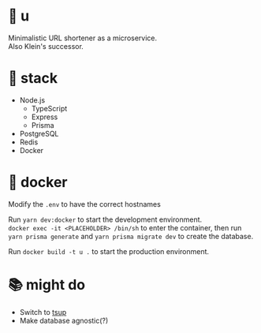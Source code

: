 # 🔖 u

Minimalistic URL shortener as a microservice.  
Also Klein's successor.

# 🔨 stack

-   Node.js
    -   TypeScript
    -   Express
    -   Prisma
-   PostgreSQL
-   Redis
-   Docker

# 🐋 docker

Modify the `.env` to have the correct hostnames

Run `yarn dev:docker` to start the development environment.  
`docker exec -it <PLACEHOLDER> /bin/sh` to enter the container, then run `yarn prisma generate` and `yarn prisma migrate dev` to create the database.

Run `docker build -t u .` to start the production environment.

# 📚 might do

-   Switch to [tsup](https://tsup.egoist.sh/)
-   Make database agnostic(?)

